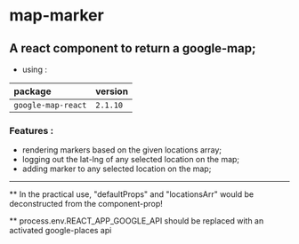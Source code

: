 # map-marker

## A react component to return a google-map;
- using :

| package  | version     | 
| :-------- | :------- | 
| `google-map-react` | `2.1.10` | 

### Features :
- rendering markers based on the given locations array;
- logging out the lat-lng of any selected location on the map;
- adding marker to any selected location on the map;
---
** In the practical use, "defaultProps" and "locationsArr" would be deconstructed from the component-prop!

** process.env.REACT_APP_GOOGLE_API should be replaced with an activated google-places api 
